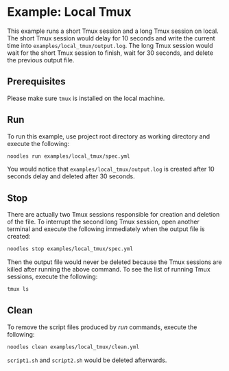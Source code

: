 # Example: Local Tmux

This example runs a short Tmux session and a long Tmux session on local. The short Tmux session would delay for 10 seconds and write the current time into `examples/local_tmux/output.log`. The long Tmux session would wait for the short Tmux session to finish, wait for 30 seconds, and delete the previous output file.

## Prerequisites

Please make sure `tmux` is installed on the local machine.

## Run

To run this example, use project root directory as working directory and execute the following:

```bash
noodles run examples/local_tmux/spec.yml
```

You would notice that `examples/local_tmux/output.log` is created after 10 seconds delay and deleted after 30 seconds.

## Stop

There are actually two Tmux sessions responsible for creation and deletion of the file. To interrupt the second long Tmux session, open another terminal and execute the following immediately when the output file is created:

```bash
noodles stop examples/local_tmux/spec.yml
```

Then the output file would never be deleted because the Tmux sessions are killed after running the above command. To see the list of running Tmux sessions, execute the following:

```bash
tmux ls
```

## Clean

To remove the script files produced by *run* commands, execute the following:

```bash
noodles clean examples/local_tmux/clean.yml
```

`script1.sh` and `script2.sh` would be deleted afterwards.
